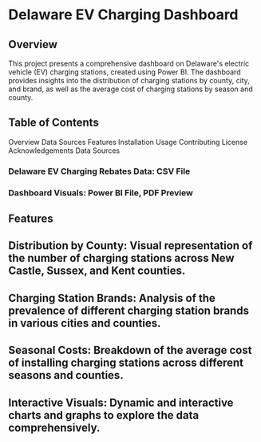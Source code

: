 # Delaware EV Charging Dashboard

## Overview
This project presents a comprehensive dashboard on Delaware's electric vehicle (EV) charging stations, created using Power BI. The dashboard provides insights into the distribution of charging stations by county, city, and brand, as well as the average cost of charging stations by season and county.

## Table of Contents
Overview
Data Sources
Features
Installation
Usage
Contributing
License
Acknowledgements
Data Sources
### Delaware EV Charging Rebates Data: CSV File
### Dashboard Visuals: Power BI File, PDF Preview
## Features
## Distribution by County: Visual representation of the number of charging stations across New Castle, Sussex, and Kent counties.
## Charging Station Brands: Analysis of the prevalence of different charging station brands in various cities and counties.
## Seasonal Costs: Breakdown of the average cost of installing charging stations across different seasons and counties.
## Interactive Visuals: Dynamic and interactive charts and graphs to explore the data comprehensively.
